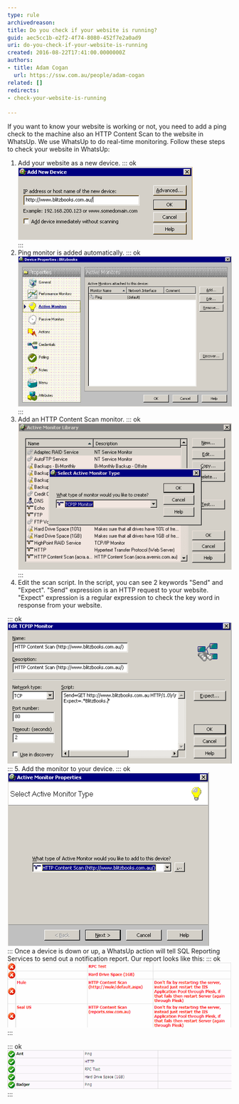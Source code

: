 ```yaml
---
type: rule
archivedreason: 
title: Do you check if your website is running?
guid: aec5cc1b-e2f2-4f74-8080-452f7e2a0ad9
uri: do-you-check-if-your-website-is-running
created: 2016-08-22T17:41:00.0000000Z
authors:
- title: Adam Cogan
  url: https://ssw.com.au/people/adam-cogan
related: []
redirects:
- check-your-website-is-running

---
```


If you want to know your website is working or not, you need to add a ping check to the machine also an HTTP Content Scan to the website in WhatsUp. We use WhatsUp to do real-time monitoring.
Follow these steps to check your website in WhatsUp:
<!--endintro-->

1. Add your website as a new device. 
::: ok  
![Figure: New device](running1.GIF)  
:::
2. Ping monitor is added automatically. 
::: ok  
![Figure: Ping monitor](running2.GIF)  
:::
3. Add an HTTP Content Scan monitor. 
::: ok  
![Figure: HTTP Content Scan](running3.GIF)  
:::
4. Edit the scan script. In the script, you can see 2 keywords "Send" and "Expect".
"Send" expression is an  HTTP request to your website.
"Expect" expression is a regular expression to check the key word in response from your website.
 
::: ok  
![Figure: Edit scan script](running4.GIF)  
:::
5. Add the monitor to your device. 
::: ok  
![Figure: Add monitor](running5.GIF)  
:::
 Once a device is down or up, a WhatsUp action will tell SQL Reporting Services to send out a notification report. 
Our report looks like this: 
::: ok  
![Figure: Website doesn't work](running6.GIF)  
:::

::: ok  
![Figure: Website works](running7.GIF)  
:::
